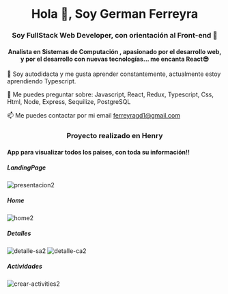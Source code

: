 <h1 align="center">Hola 👋, Soy German Ferreyra</h1>
<h3 align="center">Soy FullStack Web Developer, con orientación al Front-end 🚀</h3>
<h4 align="center">Analista en Sistemas de Computación , apasionado por el desarrollo web, y por el desarrollo con nuevas tecnologías... me encanta React😎</h4>

🌱 Soy autodidacta y me gusta aprender constantemente, actualmente estoy aprendiendo Typescript.

💬 Me puedes preguntar sobre: Javascript, React, Redux, Typescript, Css, Html, Node, Express, Sequilize, PostgreSQL

📫 Me puedes contactar por mi email ferreyragd1@gmail.com


<h3 align="center">Proyecto realizado en Henry </h3>
<h4 align="left">App para visualizar todos los paises, con toda su información!! </h4>


<h5 align="left"> LandingPage</h5>

![presentacion2](https://user-images.githubusercontent.com/70654012/146407826-bb43a0d8-df8d-460b-991e-25bd96e71ca4.png)


<h5 align="left">Home</h5>

![home2](https://user-images.githubusercontent.com/70654012/146407309-e0e114e2-f202-4f16-bd36-3de38eaf6aa1.png)

<h5 align="left">Detalles</h5>


![detalle-sa2](https://user-images.githubusercontent.com/70654012/146408321-2bfe5497-4f04-47d0-909b-db03f6ba0a3c.png) ![detalle-ca2](https://user-images.githubusercontent.com/70654012/146408416-eae0d184-23be-4d16-887a-fbca469f0cfd.png)



<h5 align="left">Actividades</h5>

![crear-activities2](https://user-images.githubusercontent.com/70654012/146408980-ee679db5-e955-4c05-81b8-4d376318d94e.png)




